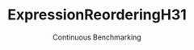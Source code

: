---
layout: docu
title: ExpressionReorderingH31
subtitle: Continuous Benchmarking
selected: Expression_Reordering
expanded: Benchmarking
benchmark: /individual_results/ExpressionReorderingH31.html
---